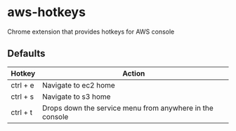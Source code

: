 # aws-hotkeys
Chrome extension that provides hotkeys for AWS console

## Defaults

| Hotkey  | Action |
| ------------- | ------------- |
| ctrl + e  | Navigate to ec2 home  |
| ctrl + s  | Navigate to s3 home  |
| ctrl + t  | Drops down the service menu from anywhere in the console  |
